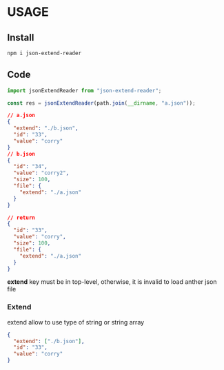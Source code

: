 # USAGE

## Install

```sh
npm i json-extend-reader
```

## Code

```js
import jsonExtendReader from "json-extend-reader";

const res = jsonExtendReader(path.join(__dirname, "a.json"));
```

```json
// a.json
{
  "extend": "./b.json",
  "id": "33",
  "value": "corry"
}
// b.json
{
  "id": "34",
  "value": "corry2",
  "size": 100,
  "file": {
    "extend": "./a.json"
  }
}

// return
{
  "id": "33",
  "value": "corry",
  "size": 100,
  "file": {
    "extend": "./a.json"
  }
}
```

**extend** key must be in top-level, otherwise, it is invalid to load anther json file

### Extend

extend allow to use type of string or string array

```json
{
  "extend": ["./b.json"],
  "id": "33",
  "value": "corry"
}
```
